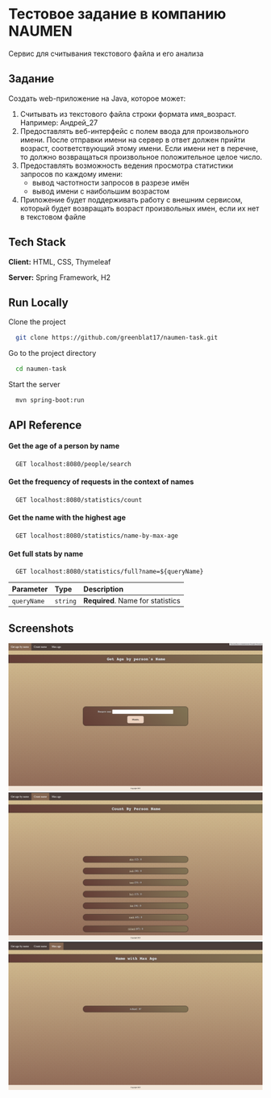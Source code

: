 
# Тестовое задание в компанию NAUMEN

Сервис для считывания текстового файла и его анализа

## Задание
Создать web-приложение на Java, которое может:
1. Считывать из текстового файла строки формата имя_возраст. Например: Андрей_27
2. Предоставлять веб-интерфейс с полем ввода
   для произвольного имени. После отправки имени на сервер
   в ответ должен прийти возраст, соответствующий этому
   имени. Если имени нет в перечне, то должно возвращаться
   произвольное положительное целое число.
3. Предоставлять возможность ведения просмотра
   статистики запросов по каждому имени:
   - вывод частотности запросов в разрезе имён
   - вывод имени с наибольшим возрастом
4. Приложение будет поддерживать работу с внешним
   сервисом, который будет возвращать возраст произвольных
   имен, если их нет в текстовом файле
## Tech Stack

**Client:** HTML, CSS, Thymeleaf

**Server:** Spring Framework, H2


## Run Locally

Clone the project

```bash
  git clone https://github.com/greenblat17/naumen-task.git
```

Go to the project directory

```bash
  cd naumen-task
```

Start the server

```bash
  mvn spring-boot:run
```


## API Reference

#### Get the age of a person by name

```http
  GET localhost:8080/people/search
```

#### Get the frequency of requests in the context of names

```http
  GET localhost:8080/statistics/count
```

#### Get the name with the highest age

```http
  GET localhost:8080/statistics/name-by-max-age
```

#### Get full stats by name

```http
  GET localhost:8080/statistics/full?name=${queryName}
```

| Parameter | Type     | Description                       |
| :-------- | :------- | :-------------------------------- |
| `queryName` | `string` | **Required**. Name for statistics |


## Screenshots

<img alt="Search Page" src="screenshots/search-page.png">
<img alt="Count Page" src="screenshots/count-page.png">
<img alt="Max Age Page" src="screenshots/max-age-page.png">

